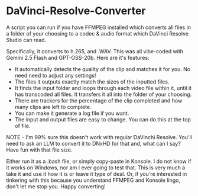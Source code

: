 # DaVinci-Resolve-Converter
A script you can run if you have FFMPEG installed which converts all files in a folder of your choosing to a codec & audio format which DaVinci Resolve Studio can read.

Specifically, it converts to h.265, and .WAV. This was all vibe-coded with Gemini 2.5 Flash and GPT-OSS-20b. Here are it's features:

- It automatically detects the quality of the clip and matches it for you. No need need to adjust any settings!
- The files it outputs exactly match the sizes of the inputted files.
- It finds the input folder and loops through each video file within it, until it has transcoded all files. It transfers it all into the folder of your choosing.
- There are trackers for the percentage of the clip completed and how many clips are left to complete.
- You can make it generate a log file if you want.
- The input and output files are easy to change. You can do this at the top of file.

NOTE - I'm 99% sure this doesn't work with regular DaVinchi Resolve. You'll need to ask an LLM to convert it to DNxHD for that and, what can I say? Have fun with that file size.

Either run it as a .bash file, or simply copy-paste in Konsole. I do not know if it works on Windows, nor am I ever going to test that. This is very much a take it and use it how it is or leave it type of deal. Or, if you're interested in tinkering with this because you understand FFMPEG and Konsole lingo, don't let me stop you. Happy converting!
